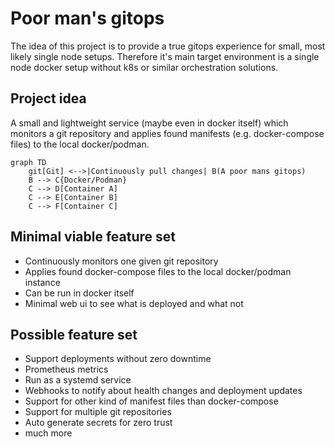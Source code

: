 # Poor man's gitops

The idea of this project is to provide a true gitops experience for small, most likely single node setups. Therefore it's main target environment is a single node docker setup without k8s or similar orchestration solutions.

## Project idea

A small and lightweight service (maybe even in docker itself) which monitors a git repository and applies found manifests (e.g. docker-compose files) to the local docker/podman.

```mermaid
graph TD
    git[Git] <-->|Continuously pull changes| B(A poor mans gitops)
    B --> C{Docker/Podman}
    C --> D[Container A]
    C --> E[Container B]
    C --> F[Container C]
```

## Minimal viable feature set

* Continuously monitors one given git repository
* Applies found docker-compose files to the local docker/podman instance
* Can be run in docker itself
* Minimal web ui to see what is deployed and what not

## Possible feature set

* Support deployments without zero downtime
* Prometheus metrics
* Run as a systemd service
* Webhooks to notify about health changes and deployment updates
* Support for other kind of manifest files than docker-compose
* Support for multiple git repositories
* Auto generate secrets for zero trust
* much more

